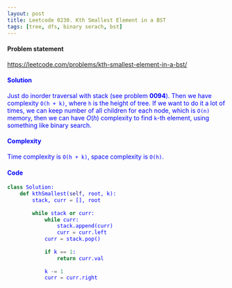 ```yaml
---
layout: post
title: Leetcode 0230. Kth Smallest Element in a BST
tags: [tree, dfs, binary serach, bst]
---
```


#### Problem statement

<a href="https://leetcode.com/problems/kth-smallest-element-in-a-bst/"> <font color = blue>https://leetcode.com/problems/kth-smallest-element-in-a-bst/

#### Solution
Just do inorder traversal with stack (see problem **0094**). Then we have complexity `O(h + k)`, where `h` is the height of tree. If we want to do it a lot of times, we can keep number of all children for each node, which is `O(n)` memory, then we can have $O(h)$ complexity to find `k`-th element, using something like binary search.

#### Complexity
Time complexity is `O(h + k)`, space complexity is `O(h)`.

#### Code
```python
class Solution:
    def kthSmallest(self, root, k):
        stack, curr = [], root
        
        while stack or curr:
            while curr:
                stack.append(curr)
                curr = curr.left
            curr = stack.pop()
            
            if k == 1:
                return curr.val
            
            k -= 1
            curr = curr.right
```

